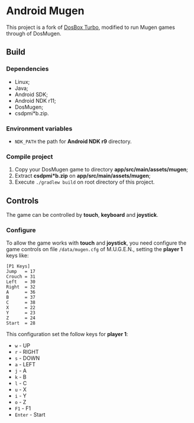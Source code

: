 # Android Mugen

This project is a fork of [DosBox Turbo](https://sites.google.com/site/dosboxturbo/), modified to run Mugen games through of DosMugen.

## Build

### Dependencies

- Linux;
- Java;
- Android SDK;
- Android NDK r11;
- DosMugen;
- csdpmi*b.zip.

### Environment variables

- `NDK_PATH` the path for **Android NDK r9** directory.

### Compile project

1. Copy your DosMugen game to directory **app/src/main/assets/mugen**;
2. Extract **csdpmi*b.zip** on **app/src/main/assets/mugen**;
3. Execute `./gradlew build` on root directory of this project.

## Controls

The game can be controlled by **touch**, **keyboard** and **joystick**.

### Configure

To allow the game works with **touch** and **joystick**, you need configure the game controls on file `/data/mugen.cfg` of M.U.G.E.N., setting the **player 1** keys like:

```
[P1 Keys]
Jump   = 17
Crouch = 31
Left   = 30
Right  = 32
A      = 36
B      = 37
C      = 38
X      = 22
Y      = 23
Z      = 24
Start  = 28
```

This configuration set the follow keys for **player 1**:

- `w` - UP
- `r` - RIGHT
- `s` - DOWN
- `a` - LEFT
- `j` - A
- `k` - B
- `l` - C
- `u` - X
- `i` - Y
- `o` - Z
- `F1` - F1
- `Enter` - Start
